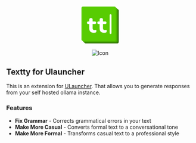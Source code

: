 <p align="center">
  <img style="width: 100px" src="images/textty.png" alt="Icon" />
</p>

<p align="center">
  <img src="images/demo.gif" alt="Icon" />
</p>

## Textty for Ulauncher

This is an extension for [ULauncher](https://ulauncher.io/). That allows you to generate responses from your self hosted ollama instance.

### Features

- **Fix Grammar** - Corrects grammatical errors in your text
- **Make More Casual** - Converts formal text to a conversational tone
- **Make More Formal** - Transforms casual text to a professional style
